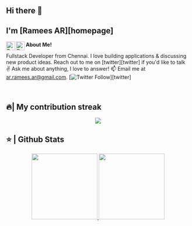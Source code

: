 <!--
<div class="tenor-gif-embed" data-postid="16447531" data-share-method="host" data-aspect-ratio="1.23552" data-width="100%"><a href="https://tenor.com/view/qoobee-tired-blushing-ashamed-bashful-gif-16447531">Qoobee Tired Sticker</a>from <a href="https://tenor.com/search/qoobee-stickers">Qoobee Stickers</a></div> <script type="text/javascript" async src="https://tenor.com/embed.js"></script>
-->

## Hi there 👋
## I'm [Ramees AR][homepage]

<a href="https://www.linkedin.com/in/ar-ramees/">
  <img align="left" alt="Ramees's LinkedIn" width="24px" src="https://img.icons8.com/nolan/96/linkedin.png" />
</a>

<a href="https://x.com/ramizz_ar">
  <img align="left" alt="Ramees's Twitter" width="24px" src="https://img.icons8.com/nolan/96/twitter.png" />
</a>

<!--
**ar-ramees/ar-ramees** is a ✨ _special_ ✨ repository because its `README.md` (this file) appears on your GitHub profile.

Here are some ideas to get you started:

- 🔭 I’m currently working on ...
- 🌱 I’m currently learning ...
- 👯 I’m looking to collaborate on ...
- 🤔 I’m looking for help with ...
- 💬 Ask me about ...
- 📫 How to reach me: ...
- 😄 Pronouns: ...
- ⚡ Fun fact: ...
-->


**About Me!**

Fullstack Developer from Chennai. 
I love building applications & discussing new product ideas. Reach out to me on [twitter][twitter] if you'd like to talk ✌️
Ask me about anything, I love to answer!
📫 Email me at [ar.ramees.ar@gmail.com](mailto:ar.ramees.ar@gmail.com).
[![Twitter Follow](https://img.shields.io/twitter/follow/ramizz_ar_?color=%20%2300acee&label=Follow%20me%20on%20Twitter&style=for-the-badge)][twitter]

<br>


<h2>🔥| My contribution streak</h2>
<p align="center">
  <a href="https://github.com/DenverCoder1/github-readme-streak-stats">
    <img src="https://github-readme-streak-stats.herokuapp.com/?user=ar-ramees#version3"/>
  </a>
</p>

<h2>⭐ | Github Stats </h2>

<div align="center">
<a href="https://github.com/dharshini1064">
<img height="180em" src="https://github-readme-stats.vercel.app/api?username=ar-ramees&show_icons=true&theme=default&include_all_commits=true&count_private=true"/>
<img height="180em" src="https://github-readme-stats.vercel.app/api/top-langs/?username=ar-ramees&layout=compact&langs_count=7&theme=default"/></a>
</div>

